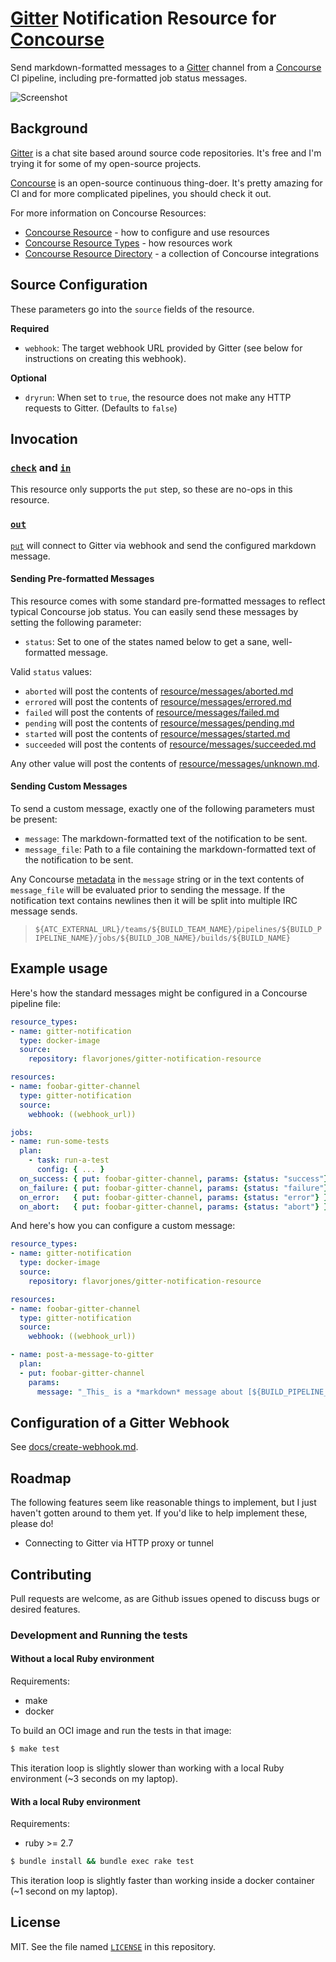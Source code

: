 # [Gitter][] Notification Resource for [Concourse][]

Send markdown-formatted messages to a [Gitter][] channel from a [Concourse][] CI pipeline, including pre-formatted job status messages.

![Screenshot](docs/activity-feed-screenshot-1.png)

  [Gitter]: https://gitter.im
  [Concourse]: https://concourse.ci


## Background

[Gitter][] is a chat site based around source code repositories. It's free and I'm trying it for some of my open-source projects.

[Concourse][] is an open-source continuous thing-doer. It's pretty amazing for CI and for more complicated pipelines, you should check it out.

For more information on Concourse Resources:

- [Concourse Resource](https://concourse-ci.org/resources.html) - how to configure and use resources
- [Concourse Resource Types](https://concourse-ci.org/resource-types.html) - how resources work
- [Concourse Resource Directory](https://resource-types.concourse-ci.org/) - a collection of Concourse integrations


## Source Configuration

These parameters go into the `source` fields of the resource.

__Required__

* `webhook`: The target webhook URL provided by Gitter (see below for instructions on creating this webhook).

__Optional__

* `dryrun`: When set to `true`, the resource does not make any HTTP requests to Gitter. (Defaults to `false`)


## Invocation

### [`check`](https://concourse-ci.org/implementing-resource-types.html#resource-check) and [`in`](https://concourse-ci.org/implementing-resource-types.html#resource-in)

This resource only supports the `put` step, so these are no-ops in this resource.


### [`out`](https://concourse-ci.org/implementing-resource-types.html#resource-out)

[`put`](https://concourse-ci.org/jobs.html#schema.step.put-step.put) will connect to Gitter via webhook and send the configured markdown message.


#### Sending Pre-formatted Messages

This resource comes with some standard pre-formatted messages to reflect typical Concourse job status. You can easily send these messages by setting the following parameter:

* `status`: Set to one of the states named below to get a sane, well-formatted message.

Valid `status` values:

* `aborted` will post the contents of [resource/messages/aborted.md](resource/messages/aborted.md?raw=true)
* `errored` will post the contents of [resource/messages/errored.md](resource/messages/errored.md?raw=true)
* `failed` will post the contents of [resource/messages/failed.md](resource/messages/failed.md?raw=true)
* `pending` will post the contents of [resource/messages/pending.md](resource/messages/pending.md?raw=true)
* `started` will post the contents of [resource/messages/started.md](resource/messages/started.md?raw=true)
* `succeeded` will post the contents of [resource/messages/succeeded.md](resource/messages/succeeded.md?raw=true)

Any other value will post the contents of [resource/messages/unknown.md](resource/messages/unknown.md?raw=true).


#### Sending Custom Messages

To send a custom message, exactly one of the following parameters must be present:

* `message`: The markdown-formatted text of the notification to be sent.
* `message_file`: Path to a file containing the markdown-formatted text of the notification to be sent.

Any Concourse [metadata][] in the `message` string or in the text contents of `message_file` will be evaluated prior to sending the message. If the notification text contains newlines then it will be split into multiple IRC message sends.

> `${ATC_EXTERNAL_URL}/teams/${BUILD_TEAM_NAME}/pipelines/${BUILD_PIPELINE_NAME}/jobs/${BUILD_JOB_NAME}/builds/${BUILD_NAME}`

  [metadata]: http://concourse.ci/implementing-resources.html#resource-metadata


## Example usage

Here's how the standard messages might be configured in a Concourse pipeline file:

``` yml
resource_types:
- name: gitter-notification
  type: docker-image
  source:
    repository: flavorjones/gitter-notification-resource

resources:
- name: foobar-gitter-channel
  type: gitter-notification
  source:
    webhook: ((webhook_url))

jobs:
- name: run-some-tests
  plan:
    - task: run-a-test
      config: { ... }
  on_success: { put: foobar-gitter-channel, params: {status: "success"} }
  on_failure: { put: foobar-gitter-channel, params: {status: "failure"} }
  on_error:   { put: foobar-gitter-channel, params: {status: "error"} }
  on_abort:   { put: foobar-gitter-channel, params: {status: "abort"} }
```

And here's how you can configure a custom message:

``` yml
resource_types:
- name: gitter-notification
  type: docker-image
  source:
    repository: flavorjones/gitter-notification-resource

resources:
- name: foobar-gitter-channel
  type: gitter-notification
  source:
    webhook: ((webhook_url))

- name: post-a-message-to-gitter
  plan:
  - put: foobar-gitter-channel
    params:
      message: "_This_ is a *markdown* message about [${BUILD_PIPELINE_NAME}/${BUILD_JOB_NAME}/${BUILD_NAME}}](${BUILD_URL})"
```


## Configuration of a Gitter Webhook

See [docs/create-webhook.md](docs/create-webhook.md).


## Roadmap

The following features seem like reasonable things to implement, but I just haven't gotten around to them yet. If you'd like to help implement these, please do!

* Connecting to Gitter via HTTP proxy or tunnel


## Contributing

Pull requests are welcome, as are Github issues opened to discuss bugs or desired features.


### Development and Running the tests

#### Without a local Ruby environment

Requirements:

* make
* docker

To build an OCI image and run the tests in that image:

``` sh
$ make test
```

This iteration loop is slightly slower than working with a local Ruby environment (~3 seconds on my laptop).


#### With a local Ruby environment

Requirements:

* ruby >= 2.7

``` sh
$ bundle install && bundle exec rake test
```

This iteration loop is slightly faster than working inside a docker container (~1 second on my laptop).


## License

MIT. See the file named [`LICENSE`](LICENSE) in this repository.

